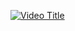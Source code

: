 [![Video Title](http://img.youtube.com/vi/vOLsjFpemMg/0.jpg)](http://www.youtube.com/watch?v=vOLsjFpemMg "Video Title")
